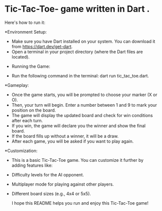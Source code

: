 # Tic-Tac-Toe- game written in Dart .
 Here's how to run it:
 
 *Environment Setup:
- Make sure you have Dart installed on your system. You can download it from https://dart.dev/get-dart.
- Open a terminal in your project directory (where the Dart files are located).

* Running the Game:
- Run the following command in the terminal: dart run tic_tac_toe.dart.

*Gameplay:
- Once the game starts, you will be prompted to choose your marker (X or O).
- Then, your turn will begin. Enter a number between 1 and 9 to mark your position on the board.
- The game will display the updated board and check for win conditions after each turn.
- If you win, the game will declare you the winner and show the final board.
- If the board fills up without a winner, it will be a draw.
- After each game, you will be asked if you want to play again.

*Customization:
- This is a basic Tic-Tac-Toe game. You can customize it further by adding features like:
- Difficulty levels for the AI opponent.
- Multiplayer mode for playing against other players.
- Different board sizes (e.g., 4x4 or 5x5).

  I hope this README helps you run and enjoy this Tic-Tac-Toe game!
